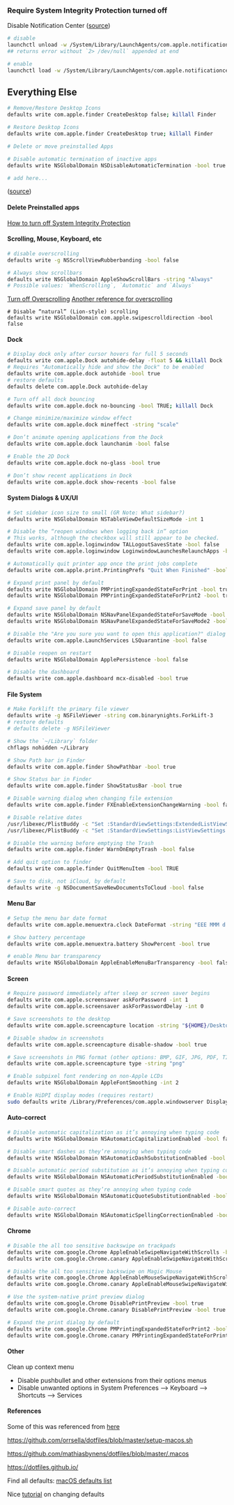 ### Require System Integrity Protection turned off 


Disable Notification Center ([source](http://osxdaily.com/2012/08/06/disable-notification-center-remove-menu-bar-icon-os-x/))

```sh
# disable
launchctl unload -w /System/Library/LaunchAgents/com.apple.notificationcenterui.plist 2> /dev/null
## returns error without `2> /dev/null` appended at end

# enable
launchctl load -w /System/Library/LaunchAgents/com.apple.notificationcenterui.plist
```

 


## Everything Else 
```sh
# Remove/Restore Desktop Icons
defaults write com.apple.finder CreateDesktop false; killall Finder

# Restore Desktop Icons
defaults write com.apple.finder CreateDesktop true; killall Finder

# Delete or move preinstalled Apps 

# Disable automatic termination of inactive apps
defaults write NSGlobalDomain NSDisableAutomaticTermination -bool true

# add here...
```
([source](http://www.tweaking4all.com/os-tips-and-tricks/macosx-tips-and-tricks/macos-x-how-to-remove-pre-installed-applications/))



#### Delete Preinstalled apps

[How to turn off System Integrity Protection](https://www.imore.com/el-capitan-system-integrity-protection-helps-keep-malware-away)

#### Scrolling, Mouse, Keyboard, etc
```sh
# disable overscrolling 
defaults write -g NSScrollViewRubberbanding -bool false

# Always show scrollbars
defaults write NSGlobalDomain AppleShowScrollBars -string "Always"
# Possible values: `WhenScrolling`, `Automatic` and `Always`
```
[Turn off Overscrolling](https://www.cnet.com/how-to/disable-elastic-scrolling-in-os-x/)
[Another reference for overscrolling](https://apple.stackexchange.com/questions/253111/how-to-disable-scroll-acceleration-in-macos-sierra)

```
# Disable “natural” (Lion-style) scrolling
defaults write NSGlobalDomain com.apple.swipescrolldirection -bool false
```

#### Dock

```sh
# Display dock only after cursor hovers for full 5 seconds
defaults write com.apple.Dock autohide-delay -float 5 && killall Dock
# Requires "Automatically hide and show the Dock" to be enabled
defaults write com.apple.dock autohide -bool true
# restore defaults
defaults delete com.apple.Dock autohide-delay 

# Turn off all dock bouncing
defaults write com.apple.dock no-bouncing -bool TRUE; killall Dock

# Change minimize/maximize window effect
defaults write com.apple.dock mineffect -string "scale"

# Don’t animate opening applications from the Dock
defaults write com.apple.dock launchanim -bool false

# Enable the 2D Dock
defaults write com.apple.dock no-glass -bool true

# Don’t show recent applications in Dock
defaults write com.apple.dock show-recents -bool false
```

#### System Dialogs & UX/UI

```sh
# Set sidebar icon size to small (GR Note: What sidebar?)
defaults write NSGlobalDomain NSTableViewDefaultSizeMode -int 1

# Disable the “reopen windows when logging back in” option
# This works, although the checkbox will still appear to be checked.
defaults write com.apple.loginwindow TALLogoutSavesState -bool false
defaults write com.apple.loginwindow LoginwindowLaunchesRelaunchApps -bool false

# Automatically quit printer app once the print jobs complete
defaults write com.apple.print.PrintingPrefs "Quit When Finished" -bool true

# Expand print panel by default
defaults write NSGlobalDomain PMPrintingExpandedStateForPrint -bool true
defaults write NSGlobalDomain PMPrintingExpandedStateForPrint2 -bool true

# Expand save panel by default
defaults write NSGlobalDomain NSNavPanelExpandedStateForSaveMode -bool true
defaults write NSGlobalDomain NSNavPanelExpandedStateForSaveMode2 -bool true

# Disable the "Are you sure you want to open this application?" dialog
defaults write com.apple.LaunchServices LSQuarantine -bool false

# Disable reopen on restart
defaults write NSGlobalDomain ApplePersistence -bool false

# Disable the dashboard 
defaults write com.apple.dashboard mcx-disabled -bool true
```

#### File System

```sh
# Make Forklift the primary file viewer
defaults write -g NSFileViewer -string com.binarynights.ForkLift-3
# restore defaults
# defaults delete -g NSFileViewer

# Show the `~/Library` folder
chflags nohidden ~/Library

# Show Path bar in Finder
defaults write com.apple.finder ShowPathbar -bool true

# Show Status bar in Finder
defaults write com.apple.finder ShowStatusBar -bool true

# Disable warning dialog when changing file extension
defaults write com.apple.finder FXEnableExtensionChangeWarning -bool false

# Disable relative dates
/usr/libexec/PlistBuddy -c "Set :StandardViewSettings:ExtendedListViewSettings:useRelativeDates 0" ~/Library/Preferences/com.apple.finder.plist
/usr/libexec/PlistBuddy -c "Set :StandardViewSettings:ListViewSettings:useRelativeDates grid" ~/Library/Preferences/com.apple.finder.plist

# Disable the warning before emptying the Trash
defaults write com.apple.finder WarnOnEmptyTrash -bool false

# Add quit option to finder
defaults write com.apple.finder QuitMenuItem -bool TRUE

# Save to disk, not iCloud, by default
defaults write -g NSDocumentSaveNewDocumentsToCloud -bool false
```

#### Menu Bar
```sh
# Setup the menu bar date format
defaults write com.apple.menuextra.clock DateFormat -string "EEE MMM d  h:mm a"

# Show battery percentage
defaults write com.apple.menuextra.battery ShowPercent -bool true

# enable Menu bar transparency
defaults write NSGlobalDomain AppleEnableMenuBarTransparency -bool false
```

#### Screen 
```sh
# Require password immediately after sleep or screen saver begins
defaults write com.apple.screensaver askForPassword -int 1
defaults write com.apple.screensaver askForPasswordDelay -int 0

# Save screenshots to the desktop
defaults write com.apple.screencapture location -string "${HOME}/Desktop/Screenshots"

# Disable shadow in screenshots
defaults write com.apple.screencapture disable-shadow -bool true

# Save screenshots in PNG format (other options: BMP, GIF, JPG, PDF, TIFF)
defaults write com.apple.screencapture type -string "png"

# Enable subpixel font rendering on non-Apple LCDs
defaults write NSGlobalDomain AppleFontSmoothing -int 2

# Enable HiDPI display modes (requires restart)
sudo defaults write /Library/Preferences/com.apple.windowserver DisplayResolutionEnabled -bool true
```

#### Auto-correct
```sh
# Disable automatic capitalization as it’s annoying when typing code
defaults write NSGlobalDomain NSAutomaticCapitalizationEnabled -bool false

# Disable smart dashes as they’re annoying when typing code
defaults write NSGlobalDomain NSAutomaticDashSubstitutionEnabled -bool false

# Disable automatic period substitution as it’s annoying when typing code
defaults write NSGlobalDomain NSAutomaticPeriodSubstitutionEnabled -bool false

# Disable smart quotes as they’re annoying when typing code
defaults write NSGlobalDomain NSAutomaticQuoteSubstitutionEnabled -bool false

# Disable auto-correct
defaults write NSGlobalDomain NSAutomaticSpellingCorrectionEnabled -bool false
```

#### Chrome
```sh
# Disable the all too sensitive backswipe on trackpads
defaults write com.google.Chrome AppleEnableSwipeNavigateWithScrolls -bool false
defaults write com.google.Chrome.canary AppleEnableSwipeNavigateWithScrolls -bool false

# Disable the all too sensitive backswipe on Magic Mouse
defaults write com.google.Chrome AppleEnableMouseSwipeNavigateWithScrolls -bool false
defaults write com.google.Chrome.canary AppleEnableMouseSwipeNavigateWithScrolls -bool false

# Use the system-native print preview dialog
defaults write com.google.Chrome DisablePrintPreview -bool true
defaults write com.google.Chrome.canary DisablePrintPreview -bool true

# Expand the print dialog by default
defaults write com.google.Chrome PMPrintingExpandedStateForPrint2 -bool true
defaults write com.google.Chrome.canary PMPrintingExpandedStateForPrint2 -bool true
```

#### Other

Clean up context menu

 * Disable pushbullet and other extensions from their options menus
 * Disable unwanted options in System Preferences --> Keyboard --> Shortcuts --> Services



#### References

Some of this  was referenced from [here](https://gist.github.com/pala/2266811)

https://github.com/orrsella/dotfiles/blob/master/setup-macos.sh

https://github.com/mathiasbynens/dotfiles/blob/master/.macos

https://dotfiles.github.io/

Find all defaults: [macOS defaults list](https://macos-defaults.com/)

Nice [tutorial](https://pawelgrzybek.com/change-macos-user-preferences-via-command-line/) on changing defaults

